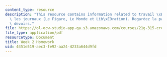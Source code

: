 ```yaml
---
content_type: resource
description: "This resource contains information related to travail \xE0 faire avec\
  \ les journaux (Le Figaro, Le Monde et Lib\xE9ration). Regardez la page 2* de ces\
  \ devoirs."
file: https://ol-ocw-studio-app-qa.s3.amazonaws.com/courses/21g-315-cross-cultural-perspectives-on-contemporary-french-society-fall-2011/4451e519aec3fe92aa244233a644d9fd_MIT21G_315F11_hmkwk2.pdf
file_type: application/pdf
resourcetype: Document
title: Week 2 Homework
uid: 4451e519-aec3-fe92-aa24-4233a644d9fd
---
```

